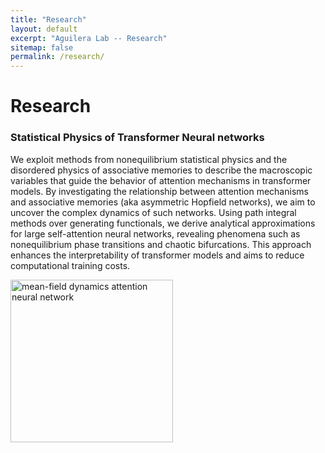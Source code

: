 ```yaml
---
title: "Research"
layout: default
excerpt: "Aguilera Lab -- Research"
sitemap: false
permalink: /research/
---
```


# Research

### Statistical Physics of Transformer Neural networks

We exploit methods from nonequilibrium statistical physics and the disordered physics of associative memories to describe the macroscopic variables that guide the behavior of attention mechanisms in transformer models. By investigating the relationship between attention mechanisms and associative memories (aka asymmetric Hopfield networks), we aim to uncover the complex dynamics of such networks. Using path integral methods over generating functionals, we derive analytical approximations for large self-attention neural networks, revealing phenomena such as nonequilibrium phase transitions and chaotic bifurcations. This approach enhances the interpretability of transformer models and aims to reduce computational training costs.

<img src="https://lab.maguilera.net/images/research/attractor_attention.png" width="260"  alt="mean-field dynamics attention neural network" align="center" />
